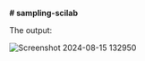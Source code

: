 **# sampling-scilab**

The output:

![Screenshot 2024-08-15 132950](https://github.com/user-attachments/assets/cb04094f-2e8c-4e7b-aa21-88c3db1a6c4f)
